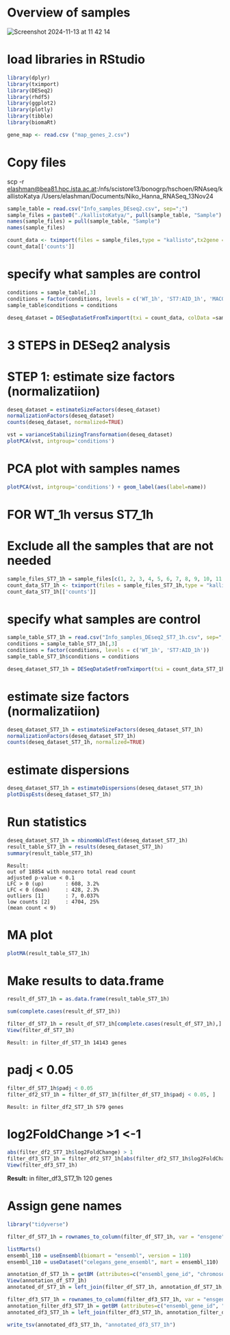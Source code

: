 # Overview of samples

![Screenshot 2024-11-13 at 11 42 14](https://github.com/user-attachments/assets/e8e1b831-93c6-47cf-84b2-dd5384735c2a)

# load libraries in RStudio

```r
library(dplyr) 
library(tximport) 
library(DESeq2) 
library(rhdf5) 
library(ggplot2) 
library(plotly) 
library(tibble) 
library(biomaRt)

gene_map <- read.csv ("map_genes_2.csv")
```

# Copy files

scp -r elashman@bea81.hpc.ista.ac.at:/nfs/scistore13/bonogrp/hschoen/RNAseq/kallistoKatya /Users/elashman/Documents/Niko_Hanna_RNASeq_13Nov24

```r
sample_table = read.csv("Info_samples_DEseq2.csv", sep=";") 
sample_files = paste0("./kallistoKatya/", pull(sample_table, "Sample") , "/abundance.h5") 
names(sample_files) = pull(sample_table, "Sample")
names(sample_files) 

count_data <- tximport(files = sample_files,type = "kallisto",tx2gene = gene_map, ignoreAfterBar = TRUE) 
count_data[['counts']]
```

#  specify what samples are control
```r
conditions = sample_table[,3] 
conditions = factor(conditions, levels = c('WT_1h', 'ST7:AID_1h', 'MACO-1:AID_1h', 'WT_4h', 'ST7:AID_4h', 'MACO-1:AID_4h' )) 
sample_table$conditions = conditions

deseq_dataset = DESeqDataSetFromTximport(txi = count_data, colData =sample_table, design = ~conditions)
```

# 3 STEPS in DESeq2 analysis
# STEP 1: estimate size factors (normalizatiion)
```r
deseq_dataset = estimateSizeFactors(deseq_dataset) 
normalizationFactors(deseq_dataset) 
counts(deseq_dataset, normalized=TRUE)

vst = varianceStabilizingTransformation(deseq_dataset) 
plotPCA(vst, intgroup='conditions')
```
# PCA plot with samples names
```r
plotPCA(vst, intgroup='conditions') + geom_label(aes(label=name))
```
# FOR WT_1h versus ST7_1h

# Exclude all the samples that are not needed
```r
sample_files_ST7_1h = sample_files[c(1, 2, 3, 4, 5, 6, 7, 8, 9, 10, 11, 12)]
count_data_ST7_1h <- tximport(files = sample_files_ST7_1h,type = "kallisto",tx2gene = gene_map, ignoreAfterBar = TRUE) 
count_data_ST7_1h[['counts']]
```
# specify what samples are control
```r
sample_table_ST7_1h = read.csv("Info_samples_DEseq2_ST7_1h.csv", sep=";")
conditions = sample_table_ST7_1h[,3] 
conditions = factor(conditions, levels = c('WT_1h', 'ST7:AID_1h'))
sample_table_ST7_1h$conditions = conditions

deseq_dataset_ST7_1h = DESeqDataSetFromTximport(txi = count_data_ST7_1h, colData = sample_table_ST7_1h, design = ~conditions)
```
# estimate size factors (normalizatiion)
```r
deseq_dataset_ST7_1h = estimateSizeFactors(deseq_dataset_ST7_1h) 
normalizationFactors(deseq_dataset_ST7_1h) 
counts(deseq_dataset_ST7_1h, normalized=TRUE)
```
# estimate dispersions
```r
deseq_dataset_ST7_1h = estimateDispersions(deseq_dataset_ST7_1h) 
plotDispEsts(deseq_dataset_ST7_1h)
```
# Run statistics
```r
deseq_dataset_ST7_1h = nbinomWaldTest(deseq_dataset_ST7_1h) 
result_table_ST7_1h = results(deseq_dataset_ST7_1h) 
summary(result_table_ST7_1h)
```
```
Result:
out of 18854 with nonzero total read count
adjusted p-value < 0.1
LFC > 0 (up)       : 608, 3.2%
LFC < 0 (down)     : 428, 2.3%
outliers [1]       : 7, 0.037%
low counts [2]     : 4704, 25%
(mean count < 9)
```
# MA plot
```r
plotMA(result_table_ST7_1h)
```
# Make results to data.frame
```r
result_df_ST7_1h = as.data.frame(result_table_ST7_1h)

sum(complete.cases(result_df_ST7_1h))

filter_df_ST7_1h = result_df_ST7_1h[complete.cases(result_df_ST7_1h),] 
View(filter_df_ST7_1h)
```
```
Result: in filter_df_ST7_1h 14143 genes
```
# padj < 0.05
```r
filter_df_ST7_1h$padj < 0.05
filter_df2_ST7_1h = filter_df_ST7_1h[filter_df_ST7_1h$padj < 0.05, ]
```
```
Result: in filter_df2_ST7_1h 579 genes
```
# log2FoldChange >1 <-1
```r
abs(filter_df2_ST7_1h$log2FoldChange) > 1 
filter_df3_ST7_1h = filter_df2_ST7_1h[abs(filter_df2_ST7_1h$log2FoldChange) > 1, ] 
View(filter_df3_ST7_1h)
```

**Result:** in filter_df3_ST7_1h 120 genes


# Assign gene names
```r
library("tidyverse")

filter_df_ST7_1h = rownames_to_column(filter_df_ST7_1h, var = "ensgene")

listMarts() 
ensembl_110 = useEnsembl(biomart = "ensembl", version = 110) 
ensembl_110 = useDataset("celegans_gene_ensembl", mart = ensembl_110) 

annotation_df_ST7_1h = getBM (attributes=c("ensembl_gene_id", "chromosome_name", "start_position", "end_position", "strand", "gene_biotype", "external_gene_name", "description"), filters = c("ensembl_gene_id"), values = filter_df_ST7_1h$ensgene, mart = ensembl_110) 
View(annotation_df_ST7_1h) 
annotated_df_ST7_1h = left_join(filter_df_ST7_1h, annotation_df_ST7_1h, by = c("ensgene" = "ensembl_gene_id"))

filter_df3_ST7_1h = rownames_to_column(filter_df3_ST7_1h, var = "ensgene") 
annotation_filter_df3_ST7_1h = getBM (attributes=c("ensembl_gene_id", "chromosome_name", "start_position", "end_position", "strand", "gene_biotype", "external_gene_name", "description"), filters = c("ensembl_gene_id"), values = filter_df3_ST7_1h$ensgene, mart = ensembl_110) 
annotated_df3_ST7_1h = left_join(filter_df3_ST7_1h, annotation_filter_df3_ST7_1h, by = c("ensgene" = "ensembl_gene_id"))

write_tsv(annotated_df3_ST7_1h, "annotated_df3_ST7_1h")
```





